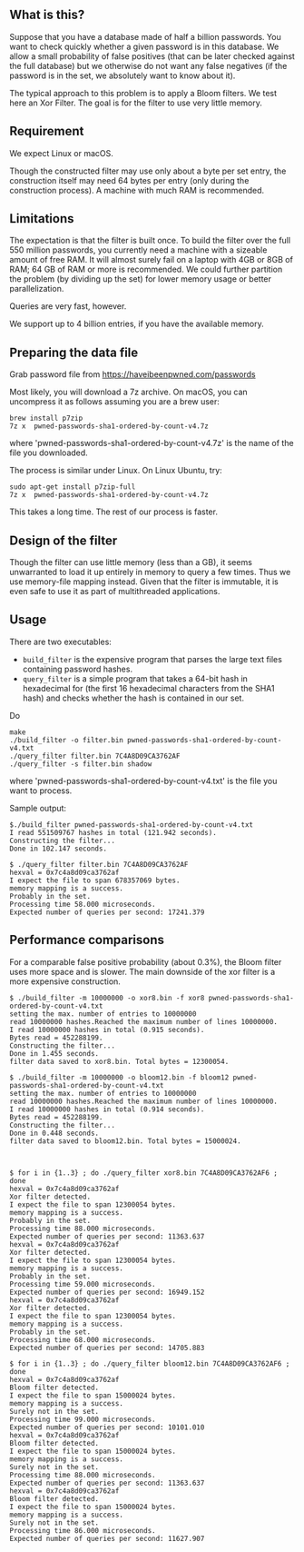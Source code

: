 
## What is this?

Suppose that you have a database made of half a billion passwords. You want to check quickly whether a given password is in this database. We allow a small probability of false positives (that can be later checked against the full database) but we otherwise do not want any false negatives (if the password is in the set, we absolutely want to know about it).

The typical approach to this problem is to apply a Bloom filters. We test here an Xor Filter. The goal is for the filter to use very little memory.


## Requirement


We expect Linux or macOS.

Though the constructed filter may use only about a byte per set entry, the construction itself may need 64 bytes per entry (only during the construction process). A machine with much RAM is recommended.

## Limitations

The expectation is that the filter is built once. To build the filter over the full 550 million passwords, you currently need a machine with a sizeable amount of free RAM. It will almost surely fail on a laptop with 4GB or 8GB of RAM; 64 GB of RAM or more is recommended. We could further partition the problem (by dividing up the set) for lower memory usage or better parallelization.

Queries are very fast, however.

We support up to 4 billion entries, if you have the available memory.


## Preparing the data file

Grab password file from
https://haveibeenpwned.com/passwords

Most likely, you will download a 7z archive. On macOS, you can
uncompress it as follows assuming you are a brew user:

```
brew install p7zip
7z x  pwned-passwords-sha1-ordered-by-count-v4.7z
```

where 'pwned-passwords-sha1-ordered-by-count-v4.7z' is the name of the file you downloaded.

The process is similar under Linux. On Linux Ubuntu, try:

```
sudo apt-get install p7zip-full
7z x  pwned-passwords-sha1-ordered-by-count-v4.7z
```

This takes a long time. The rest of our process is faster.


## Design of the filter

Though the filter can use little memory (less than a GB), it seems unwarranted to load it up entirely in memory to query a few times. Thus we use memory-file mapping instead.  Given that the filter is immutable, it is even safe to use it as part of multithreaded applications.


## Usage


There are two executables:

- `build_filter` is the expensive program that parses the large text files containing password hashes.
- `query_filter` is a simple program that takes a 64-bit hash in hexadecimal for (the first 16 hexadecimal characters from the SHA1 hash) and checks whether the hash is contained in our set.

Do 

```
make
./build_filter -o filter.bin pwned-passwords-sha1-ordered-by-count-v4.txt
./query_filter filter.bin 7C4A8D09CA3762AF
./query_filter -s filter.bin shadow
````

where 'pwned-passwords-sha1-ordered-by-count-v4.txt' is the file you want to process.

Sample output:

```
$./build_filter pwned-passwords-sha1-ordered-by-count-v4.txt
I read 551509767 hashes in total (121.942 seconds).
Constructing the filter...
Done in 102.147 seconds.

$ ./query_filter filter.bin 7C4A8D09CA3762AF
hexval = 0x7c4a8d09ca3762af
I expect the file to span 678357069 bytes.
memory mapping is a success.
Probably in the set.
Processing time 58.000 microseconds.
Expected number of queries per second: 17241.379
```


## Performance comparisons

For a comparable false positive probability (about 0.3%), the Bloom filter uses more space
and is slower. The main downside of the xor filter is a more expensive construction.


```
$ ./build_filter -m 10000000 -o xor8.bin -f xor8 pwned-passwords-sha1-ordered-by-count-v4.txt
setting the max. number of entries to 10000000
read 10000000 hashes.Reached the maximum number of lines 10000000.
I read 10000000 hashes in total (0.915 seconds).
Bytes read = 452288199.
Constructing the filter...
Done in 1.455 seconds.
filter data saved to xor8.bin. Total bytes = 12300054.

$ ./build_filter -m 10000000 -o bloom12.bin -f bloom12 pwned-passwords-sha1-ordered-by-count-v4.txt
setting the max. number of entries to 10000000
read 10000000 hashes.Reached the maximum number of lines 10000000.
I read 10000000 hashes in total (0.914 seconds).
Bytes read = 452288199.
Constructing the filter...
Done in 0.448 seconds.
filter data saved to bloom12.bin. Total bytes = 15000024.



$ for i in {1..3} ; do ./query_filter xor8.bin 7C4A8D09CA3762AF6 ; done
hexval = 0x7c4a8d09ca3762af
Xor filter detected.
I expect the file to span 12300054 bytes.
memory mapping is a success.
Probably in the set.
Processing time 88.000 microseconds.
Expected number of queries per second: 11363.637
hexval = 0x7c4a8d09ca3762af
Xor filter detected.
I expect the file to span 12300054 bytes.
memory mapping is a success.
Probably in the set.
Processing time 59.000 microseconds.
Expected number of queries per second: 16949.152
hexval = 0x7c4a8d09ca3762af
Xor filter detected.
I expect the file to span 12300054 bytes.
memory mapping is a success.
Probably in the set.
Processing time 68.000 microseconds.
Expected number of queries per second: 14705.883

$ for i in {1..3} ; do ./query_filter bloom12.bin 7C4A8D09CA3762AF6 ; done
hexval = 0x7c4a8d09ca3762af
Bloom filter detected.
I expect the file to span 15000024 bytes.
memory mapping is a success.
Surely not in the set.
Processing time 99.000 microseconds.
Expected number of queries per second: 10101.010
hexval = 0x7c4a8d09ca3762af
Bloom filter detected.
I expect the file to span 15000024 bytes.
memory mapping is a success.
Surely not in the set.
Processing time 88.000 microseconds.
Expected number of queries per second: 11363.637
hexval = 0x7c4a8d09ca3762af
Bloom filter detected.
I expect the file to span 15000024 bytes.
memory mapping is a success.
Surely not in the set.
Processing time 86.000 microseconds.
Expected number of queries per second: 11627.907
```


